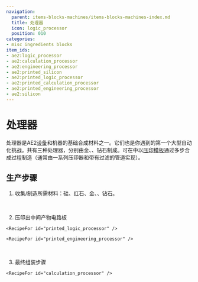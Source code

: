 ```yaml
---
navigation:
  parent: items-blocks-machines/items-blocks-machines-index.md
  title: 处理器
  icon: logic_processor
  position: 010
categories:
- misc ingredients blocks
item_ids:
- ae2:logic_processor
- ae2:calculation_processor
- ae2:engineering_processor
- ae2:printed_silicon
- ae2:printed_logic_processor
- ae2:printed_calculation_processor
- ae2:printed_engineering_processor
- ae2:silicon
---
```


# 处理器

<Row>
  <ItemImage id="logic_processor" scale="4" />

  <ItemImage id="calculation_processor" scale="4" />

  <ItemImage id="engineering_processor" scale="4" />
</Row>

处理器是AE2[设备](../ae2-mechanics/devices.md)和机器的基础合成材料之一。它们也是你遇到的第一个大型自动化挑战。共有三种处理器，分别由金、<ItemLink id="certus_quartz_crystal" />、钻石制成。可在<ItemLink id="inscriber" />中以[压印模板](presses.md)通过多步合成过程制造（通常由一系列压印器和带有过滤的管道实现）。

## 生产步骤

<Column gap="5">

  1.  收集/制造所需材料：硅、红石、金、<ItemLink id="certus_quartz_crystal" />、钻石。

  <RecipeFor id="silicon" />

  <br />

  2.  压印出中间产物电路板

  <Row>
    <RecipeFor id="printed_silicon" />

    <RecipeFor id="printed_logic_processor" />
  </Row>

  <Row>
    <RecipeFor id="printed_calculation_processor" />

    <RecipeFor id="printed_engineering_processor" />
  </Row>

  <br />

  3.  最终组装步骤

  <Row>
    <RecipeFor id="logic_processor" />

    <RecipeFor id="calculation_processor" />
  </Row>

  <RecipeFor id="engineering_processor" />
</Column>
